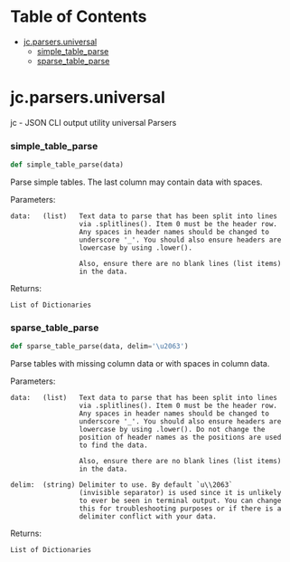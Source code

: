 # Table of Contents

* [jc.parsers.universal](#jc.parsers.universal)
  * [simple\_table\_parse](#jc.parsers.universal.simple_table_parse)
  * [sparse\_table\_parse](#jc.parsers.universal.sparse_table_parse)

<a id="jc.parsers.universal"></a>

# jc.parsers.universal

jc - JSON CLI output utility universal Parsers

<a id="jc.parsers.universal.simple_table_parse"></a>

### simple\_table\_parse

```python
def simple_table_parse(data)
```

Parse simple tables. The last column may contain data with spaces.

Parameters:

    data:   (list)   Text data to parse that has been split into lines
                     via .splitlines(). Item 0 must be the header row.
                     Any spaces in header names should be changed to
                     underscore '_'. You should also ensure headers are
                     lowercase by using .lower().

                     Also, ensure there are no blank lines (list items)
                     in the data.

Returns:

    List of Dictionaries

<a id="jc.parsers.universal.sparse_table_parse"></a>

### sparse\_table\_parse

```python
def sparse_table_parse(data, delim='\u2063')
```

Parse tables with missing column data or with spaces in column data.

Parameters:

    data:   (list)   Text data to parse that has been split into lines
                     via .splitlines(). Item 0 must be the header row.
                     Any spaces in header names should be changed to
                     underscore '_'. You should also ensure headers are
                     lowercase by using .lower(). Do not change the
                     position of header names as the positions are used
                     to find the data.

                     Also, ensure there are no blank lines (list items)
                     in the data.

    delim:  (string) Delimiter to use. By default `u\\2063`
                     (invisible separator) is used since it is unlikely
                     to ever be seen in terminal output. You can change
                     this for troubleshooting purposes or if there is a
                     delimiter conflict with your data.

Returns:

    List of Dictionaries


